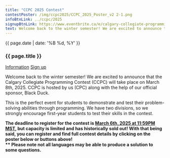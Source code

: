 ```yaml
---
title: "CCPC 2025 Contest"
contestPoster: /img/ccpc2025/CCPC_2025_Poster_v2 2-1.png
infoBtnLink: ../ccpc/2025
signupBtnLink: https://www.eventbrite.ca/e/calgary-collegiate-programming-contest-2025-tickets-810966190707?utm-campaign=social&utm-content=attendeeshare&utm-medium=discovery&utm-term=listing&utm-source=cp&aff=ebdsshcopyurl
text: Welcome back to the winter semester! We are excited to announce that the Calgary Collegiate Programming Contest (CCPC) will take place on March 8th, 2025. CCPC is hosted by us (CPC) along with the help of our official sponsor, Black Duck. This is the perfect event for students to demonstrate and test their problem-solving abilities through programming. We have two divisions, so we strongly encourage first-year students to test their skills in the contest. The deadline to register for the contest is March 6th, 2024 at 11:59PM MST, but capacity is limited and has historically sold out! With that being said, you can register and find full contest details by clicking on the poster below or buttons above! Please note not all languages may be able to produce a solution to some questions.
---
```


<div class="card post-dec">      
<div class="card-body">
<div class="container-fluid">   
<div class="row">
<div class = "col-xs-12 col-md-5">

<img class="blog-img rounded mx-auto mr-3" src="{{ page.contestPoster }}" alt="">

</div>

<div class = "col-xs-12 col-md-7">
<div class = "date-dec"> {{ page.date | date: '%B %d, %Y' }}</div>
<h3 class = "blog-title">{{ page.title }}</h3>      
<div class = "blog-line"></div>

<div class = "blog-btns">
<a class="btn contest-btn" href="{{ page.infoBtnLink }}" role="button">Information</a>
<a class="btn contest-btn" href="{{ page.signupBtnLink }}" role="button">Sign up</a>
</div>

<p>Welcome back to the winter semester! We are excited to announce that the Calgary Collegiate Programming Contest (CCPC) will take place on March 8th, 2025. 
CCPC is hosted by us (CPC) along with the help of our official sponsor, Black Duck. </p>

<p>This is the perfect event for students to demonstrate and test their problem-solving abilities through programming. We have two divisions, 
so we strongly encourage first-year students to test their skills in the contest.
</p>

<p><b>The deadline to register for the contest is <u>March 6th, 2025 at 11:59PM MST</u>, but capacity is limited and has historically sold out! With that being said, 
you can register and find full contest details by clicking on the poster below or buttons above!
<br>** Please note not all languages may be able to produce a solution to some questions.
</b>

</p>

</div>
</div>
</div>
</div>
</div>
